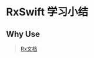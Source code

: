 # RxSwift 学习小结

## Why Use
 > [Rx文档](https://beeth0ven.github.io/RxSwift-Chinese-Documentation/content/why_rxswift.html)





 